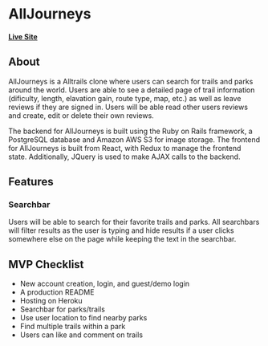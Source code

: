 # AllJourneys

#### [Live Site](https://alljourneys.herokuapp.com/#/)

## About
AllJourneys is a Alltrails clone where users can search for trails and parks around the world. Users are able to see a detailed page of trail information (dificulty, length, elavation gain, route type, map, etc.) as well as leave reviews if they are signed in. Users will be able read other users reviews and create, edit or delete their own reviews.

The backend for AllJourneys is built using the Ruby on Rails framework, a PostgreSQL database and Amazon AWS S3 for image storage. The frontend for AllJourneys is built from React, with Redux to manage the frontend state. Additionally, JQuery is used to make AJAX calls to the backend.

## Features
### Searchbar 
Users will be able to search for their favorite trails and parks. All searchbars will filter results as the user is typing and hide results if a user clicks somewhere else on the page while keeping the text in the searchbar.

## MVP Checklist
* New account creation, login, and guest/demo login
* A production README 
* Hosting on Heroku
* Searchbar for parks/trails
* Use user location to find nearby parks
* Find multiple trails within a park
* Users can like and comment on trails 

